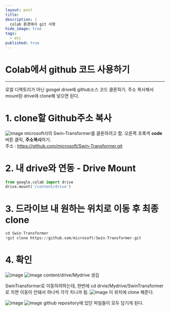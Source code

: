 ```yaml
---
layout: post
title: 
description: |
  colab 환경에서 git 사용
hide_image: true
tags:
  - etc
published: true
---
```


# Colab에서 github 코드 사용하기
* * *
로컬 디렉토리가 아닌 googel drive에 github소스 코드 클론하기. 주소 복사해서 mount된 drive에 clone해 넣으면 된다.

# 1. clone할 Github주소 복사
![image](https://user-images.githubusercontent.com/69246778/177716137-863f165b-d549-4d03-ba6b-b9faa7f49f10.png)
microsoft사의 Swin-Transformer를 클론하려고 함. 오른쪽 초록색 **code**버튼 클릭, **주소복사**하기.      
주소 : https://github.com/microsoft/Swin-Transformer.git
   
# 2. 내 drive와 연동 - **Drive Mount**
```py
from google.colab import drive
drive.mount('/content/drive')
```

# 3. 드라이브 내 원하는 위치로 이동 후 최종 clone
```py
cd Swin-Transformer
!git clone https://github.com/microsoft/Swin-Transformer.git
```

# 4. 확인
![image](https://user-images.githubusercontent.com/69246778/177717661-2109a7cc-8102-4546-883d-e3ec65b22fed.png)
![image](https://user-images.githubusercontent.com/69246778/177717634-2698d04a-397e-4fb4-8869-97afd9e20402.png)
content/drive/Mydrive 생김   
   
SwinTransformer로 이동하려하는데, 한번에 cd drvie/Mydrive/SwinTransformer로 치면 이동이 안돼서 하나씩 각각 치니까 됨.
![image](https://user-images.githubusercontent.com/69246778/177718275-5ea6b1d2-1e42-4e41-8d42-e0a7dce25d73.png)
이 위치에 clone 해준다.   
   
![image](https://user-images.githubusercontent.com/69246778/177718475-41af9a57-cd90-470a-9324-5d1b6fc58075.png)
![image](https://user-images.githubusercontent.com/69246778/177718526-5daef616-dcfa-4ad9-a5e6-4fae9bc53d98.png)
github repository에 있던 파일들이 모두 담기게 된다. 

